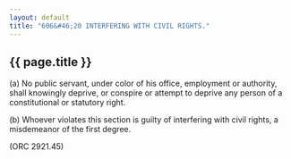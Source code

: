 ```yaml
---
layout: default 
title: "606&#46;20 INTERFERING WITH CIVIL RIGHTS."
---
```


{{ page.title }}
----------------

​(a) No public servant, under color of his office, employment or
authority, shall knowingly deprive, or conspire or attempt to deprive
any person of a constitutional or statutory right.

​(b) Whoever violates this section is guilty of interfering with civil
rights, a misdemeanor of the first degree.

(ORC 2921.45)
